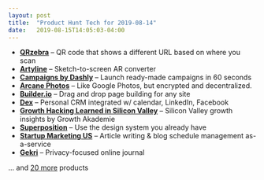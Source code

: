 ```yaml
---
layout: post
title:  "Product Hunt Tech for 2019-08-14"
date:   2019-08-15T14:05:03-04:00
---
```


* **[QRzebra](https://www.producthunt.com/posts/qrzebra?utm_campaign=producthunt-api&utm_medium=api&utm_source=Application%3A+Daily+Digest+RSS+%28ID%3A+3202%29)** – QR code that shows a different URL based on where you scan
* **[Artyline](https://www.producthunt.com/posts/artyline?utm_campaign=producthunt-api&utm_medium=api&utm_source=Application%3A+Daily+Digest+RSS+%28ID%3A+3202%29)** – Sketch-to-screen AR converter
* **[Campaigns by Dashly](https://www.producthunt.com/posts/campaigns-by-dashly?utm_campaign=producthunt-api&utm_medium=api&utm_source=Application%3A+Daily+Digest+RSS+%28ID%3A+3202%29)** – Launch ready-made campaigns in 60 seconds
* **[Arcane Photos](https://www.producthunt.com/posts/arcane-photos?utm_campaign=producthunt-api&utm_medium=api&utm_source=Application%3A+Daily+Digest+RSS+%28ID%3A+3202%29)** – Like Google Photos, but encrypted and decentralized.
* **[Builder.io](https://www.producthunt.com/posts/builder-io?utm_campaign=producthunt-api&utm_medium=api&utm_source=Application%3A+Daily+Digest+RSS+%28ID%3A+3202%29)** – Drag and drop page building for any site
* **[Dex](https://www.producthunt.com/posts/dex?utm_campaign=producthunt-api&utm_medium=api&utm_source=Application%3A+Daily+Digest+RSS+%28ID%3A+3202%29)** – Personal CRM integrated w/ calendar, LinkedIn, Facebook
* **[Growth Hacking Learned in Silicon Valley](https://www.producthunt.com/posts/growth-hacking-learned-in-silicon-valley?utm_campaign=producthunt-api&utm_medium=api&utm_source=Application%3A+Daily+Digest+RSS+%28ID%3A+3202%29)** – Silicon Valley growth insights by Growth Akademie
* **[Superposition](https://www.producthunt.com/posts/superposition?utm_campaign=producthunt-api&utm_medium=api&utm_source=Application%3A+Daily+Digest+RSS+%28ID%3A+3202%29)** – Use the design system you already have
* **[Startup Marketing US](https://www.producthunt.com/posts/startup-marketing-us?utm_campaign=producthunt-api&utm_medium=api&utm_source=Application%3A+Daily+Digest+RSS+%28ID%3A+3202%29)** – Article writing & blog schedule management as-a-service
* **[Gekri](https://www.producthunt.com/posts/gekri?utm_campaign=producthunt-api&utm_medium=api&utm_source=Application%3A+Daily+Digest+RSS+%28ID%3A+3202%29)** – Privacy-focused online journal

… and [20 more](https://www.producthunt.com/tech) products